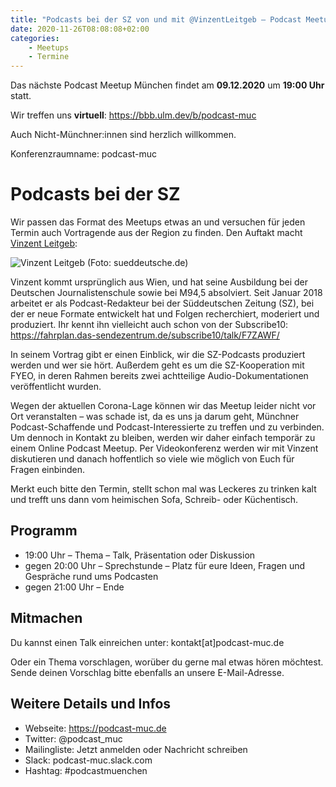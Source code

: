 ```yaml
---
title: "Podcasts bei der SZ von und mit @VinzentLeitgeb – Podcast Meetup München findet wieder online statt. Am Mittwoch, 09.12.2020 ab 19 Uhr unter https://bbb.ulm.dev/b/podcast-muc"
date: 2020-11-26T08:08:08+02:00
categories:
    - Meetups
    - Termine
---
```

Das nächste Podcast Meetup München findet am 
__09.12.2020__
um
__19:00 Uhr__
statt. 

Wir treffen uns __virtuell__:
https://bbb.ulm.dev/b/podcast-muc

Auch Nicht-Münchner:innen sind herzlich willkommen.

Konferenzraumname: podcast-muc

# Podcasts bei der SZ

Wir passen das Format des Meetups etwas an und versuchen für jeden Termin auch Vortragende aus der Region zu finden. Den Auftakt macht [Vinzent Leitgeb](https://twitter.com/VinzentLeitgeb):

![Vinzent Leitgeb](https://www.sueddeutsche.de/image/sz.1.4777826/200x200?v=1580377579&format=webp) (Foto: sueddeutsche.de)

Vinzent kommt ursprünglich aus Wien, und hat seine Ausbildung bei der Deutschen Journalistenschule sowie bei M94,5 absolviert. 
Seit Januar 2018 arbeitet er als Podcast-Redakteur bei der Süddeutschen Zeitung (SZ), bei der er neue Formate entwickelt hat und Folgen recherchiert, moderiert und produziert. 
Ihr kennt ihn vielleicht auch schon von der Subscribe10: https://fahrplan.das-sendezentrum.de/subscribe10/talk/F7ZAWF/ 

In seinem Vortrag gibt er einen Einblick, wir die SZ-Podcasts produziert werden und wer sie hört. Außerdem geht es um die SZ-Kooperation mit FYEO, in deren Rahmen bereits zwei achtteilige Audio-Dokumentationen veröffentlicht wurden.

Wegen der aktuellen Corona-Lage können wir das Meetup leider nicht vor Ort veranstalten – was schade ist, da es uns ja darum geht, Münchner Podcast-Schaffende und Podcast-Interessierte zu treffen und zu verbinden.
Um dennoch in Kontakt zu bleiben, werden wir daher einfach temporär zu einem Online Podcast Meetup. 
Per Videokonferenz werden wir mit Vinzent diskutieren und danach hoffentlich so viele wie möglich von Euch für Fragen einbinden.

Merkt euch bitte den Termin, stellt schon mal was Leckeres zu trinken kalt und trefft uns dann vom heimischen Sofa, Schreib- oder Küchentisch.

## Programm

- 19:00 Uhr – Thema – Talk, Präsentation oder Diskussion
- gegen 20:00 Uhr – Sprechstunde – Platz für eure Ideen, Fragen und Gespräche rund ums Podcasten
- gegen 21:00 Uhr – Ende


## Mitmachen

Du kannst einen Talk einreichen unter: kontakt[at]podcast-muc.de

Oder ein Thema vorschlagen, worüber du gerne mal etwas hören möchtest. Sende deinen Vorschlag bitte ebenfalls an unsere E-Mail-Adresse.


## Weitere Details und Infos

- Webseite: https://podcast-muc.de
- Twitter: @podcast_muc
- Mailingliste: Jetzt anmelden oder Nachricht schreiben
- Slack: podcast-muc.slack.com
- Hashtag: #podcastmuenchen
